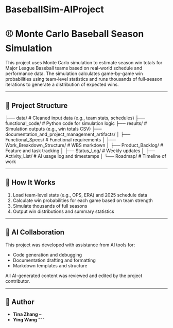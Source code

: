 # BaseballSim-AIProject

# ⚾ Monte Carlo Baseball Season Simulation

This project uses Monte Carlo simulation to estimate season win totals for Major League Baseball teams based on real-world schedule and performance data. The simulation calculates game-by-game win probabilities using team-level statistics and runs thousands of full-season iterations to generate a distribution of expected wins.

---

## 📂 Project Structure
├── data/ # Cleaned input data (e.g., team stats, schedules)
├── functional_code/ # Python code for simulation logic
├── results/ # Simulation outputs (e.g., win totals CSV)
├── documentation_and_project_management_artifacts/
│ ├── Functional_Specs/ # Functional requirements
│ ├── Work_Breakdown_Structure/ # WBS markdown
│ ├── Product_Backlog/ # Feature and task tracking
│ ├── Status_Log/ # Weekly updates
│ ├── Activity_List/ # AI usage log and timestamps
│ └── Roadmap/ # Timeline of work


---

## 🚀 How It Works

1. Load team-level stats (e.g., OPS, ERA) and 2025 schedule data
2. Calculate win probabilities for each game based on team strength
3. Simulate thousands of full seasons
4. Output win distributions and summary statistics

---

## 🧠 AI Collaboration

This project was developed with assistance from AI tools for:
- Code generation and debugging
- Documentation drafting and formatting
- Markdown templates and structure

All AI-generated content was reviewed and edited by the project contributor.

---

## 👤 Author

- **Tina Zhang** –
- **Ying Wang**
"""

